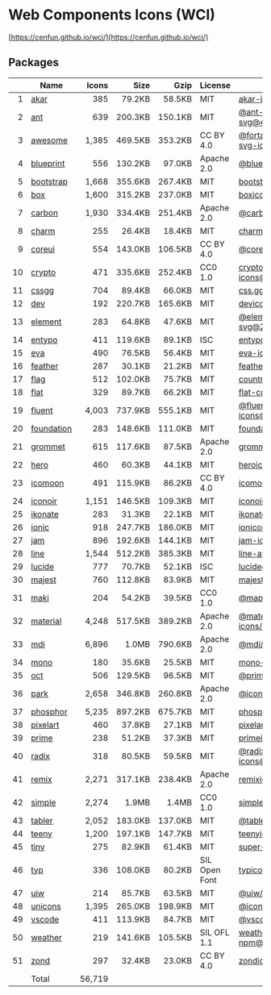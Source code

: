 # Web Components Icons (WCI)

[https://cenfun.github.io/wci/](https://cenfun.github.io/wci/)
## Packages
|  |Name                            |Icons  |Size    |Gzip    |License        |Built from                         
|-:|--------------------------------|------:|-------:|-------:|---------------|-----------------------------------
| 1|[akar](packages/akar)           |    385|  79.2KB|  58.5KB|MIT            |[akar-icons@1.9.18](https://github.com/artcoholic/akar-icons)
| 2|[ant](packages/ant)             |    639| 200.3KB| 150.1KB|MIT            |[@ant-design/icons-svg@4.2.1](https://github.com/ant-design/ant-design-icons)
| 3|[awesome](packages/awesome)     |  1,385| 469.5KB| 353.2KB|CC BY 4.0      |[@fortawesome/free-solid-svg-icons@6.1.1](https://github.com/FortAwesome/Font-Awesome)
| 4|[blueprint](packages/blueprint) |    556| 130.2KB|  97.0KB|Apache 2.0     |[@blueprintjs/icons@4.3.0](https://github.com/palantir/blueprint)
| 5|[bootstrap](packages/bootstrap) |  1,668| 355.6KB| 267.4KB|MIT            |[bootstrap-icons@1.8.3](https://github.com/twbs/icons)
| 6|[box](packages/box)             |  1,600| 315.2KB| 237.0KB|MIT            |[boxicons@2.1.2](https://github.com/atisawd/boxicons)
| 7|[carbon](packages/carbon)       |  1,930| 334.4KB| 251.4KB|Apache 2.0     |[@carbon/icons@11.5.0](https://github.com/carbon-design-system/carbon)
| 8|[charm](packages/charm)         |    255|  26.4KB|  18.4KB|MIT            |[charm-icons@0.15.0](https://github.com/jaynewey/charm-icons)
| 9|[coreui](packages/coreui)       |    554| 143.0KB| 106.5KB|CC BY 4.0      |[@coreui/icons@2.1.0](https://github.com/coreui/coreui-icons)
|10|[crypto](packages/crypto)       |    471| 335.6KB| 252.4KB|CC0 1.0        |[cryptocurrency-icons@0.18.0](https://github.com/spothq/cryptocurrency-icons)
|11|[cssgg](packages/cssgg)         |    704|  89.4KB|  66.0KB|MIT            |[css.gg@2.0.0](https://github.com/astrit/css.gg)
|12|[dev](packages/dev)             |    192| 220.7KB| 165.6KB|MIT            |[devicons@1.8.0](https://github.com/vorillaz/devicons)
|13|[element](packages/element)     |    283|  64.8KB|  47.6KB|MIT            |[@element-plus/icons-svg@2.0.6](https://github.com/element-plus/element-plus-icons)
|14|[entypo](packages/entypo)       |    411| 119.6KB|  89.1KB|ISC            |[entypo@2.2.1](https://github.com/hypermodules/entypo)
|15|[eva](packages/eva)             |    490|  76.5KB|  56.4KB|MIT            |[eva-icons@1.1.3](https://github.com/akveo/eva-icons)
|16|[feather](packages/feather)     |    287|  30.1KB|  21.2KB|MIT            |[feather-icons@4.29.0](https://github.com/feathericons/feather)
|17|[flag](packages/flag)           |    512| 102.0KB|  75.7KB|MIT            |[country-flag-icons@1.5.5](https://gitlab.com/catamphetamine/country-flag-icons)
|18|[flat](packages/flat)           |    329|  89.7KB|  66.2KB|MIT            |[flat-color-icons@1.1.0](https://github.com/icons8/flat-color-icons)
|19|[fluent](packages/fluent)       |  4,003| 737.9KB| 555.1KB|MIT            |[@fluentui/svg-icons@1.1.174](https://github.com/microsoft/fluentui-system-icons)
|20|[foundation](packages/foundation)|    283| 148.6KB| 111.0KB|MIT            |[foundation-icons@1.0.1](https://github.com/zurb/foundation-icon-fonts)
|21|[grommet](packages/grommet)     |    615| 117.6KB|  87.5KB|Apache 2.0     |[grommet-icons@4.7.0](https://github.com/FortAwesome/Font-Awesome)
|22|[hero](packages/hero)           |    460|  60.3KB|  44.1KB|MIT            |[heroicons@1.0.6](https://github.com/tailwindlabs/heroicons)
|23|[icomoon](packages/icomoon)     |    491| 115.9KB|  86.2KB|CC BY 4.0      |[icomoon-free-npm@0.0.0](https://github.com/Keyamoon/IcoMoon-Free)
|24|[iconoir](packages/iconoir)     |  1,151| 146.5KB| 109.3KB|MIT            |[iconoir@5.0.0](https://github.com/lucaburgio/iconoir)
|25|[ikonate](packages/ikonate)     |    283|  31.3KB|  22.1KB|MIT            |[ikonate@1.1.1](https://github.com/mikolajdobrucki/ikonate)
|26|[ionic](packages/ionic)         |    918| 247.7KB| 186.0KB|MIT            |[ionicons@6.0.2](https://github.com/ionic-team/ionicons)
|27|[jam](packages/jam)             |    896| 192.6KB| 144.1KB|MIT            |[jam-icons@2.0.0](https://github.com/michaelampr/jam)
|28|[line](packages/line)           |  1,544| 512.2KB| 385.3KB|MIT            |[line-awesome@1.3.0](https://github.com/icons8/line-awesome)
|29|[lucide](packages/lucide)       |    777|  70.7KB|  52.1KB|ISC            |[lucide@0.72.0](https://github.com/lucide-icons/lucide)
|30|[majest](packages/majest)       |    760| 112.8KB|  83.9KB|MIT            |[majesticons@2.1.1](https://github.com/halfmage/majesticons)
|31|[maki](packages/maki)           |    204|  54.2KB|  39.5KB|CC0 1.0        |[@mapbox/maki@7.1.0](https://github.com/mapbox/maki)
|32|[material](packages/material)   |  4,248| 517.5KB| 389.2KB|Apache 2.0     |[@material-design-icons/svg@0.11.3](https://github.com/marella/material-design-icons)
|33|[mdi](packages/mdi)             |  6,896|   1.0MB| 790.6KB|Apache 2.0     |[@mdi/svg@6.8.96](https://github.com/Templarian/MaterialDesign-SVG)
|34|[mono](packages/mono)           |    180|  35.6KB|  25.5KB|MIT            |[mono-icons@1.3.1](https://github.com/mono-company/mono-icons)
|35|[oct](packages/oct)             |    506| 129.5KB|  96.5KB|MIT            |[@primer/octicons@17.3.0](https://github.com/primer/octicons)
|36|[park](packages/park)           |  2,658| 346.8KB| 260.8KB|Apache 2.0     |[@icon-park/svg@1.4.1](https://github.com/bytedance/IconPark)
|37|[phosphor](packages/phosphor)   |  5,235| 897.2KB| 675.7KB|MIT            |[phosphor-icons@1.4.2](https://github.com/phosphor-icons/phosphor-icons)
|38|[pixelart](packages/pixelart)   |    460|  37.8KB|  27.1KB|MIT            |[pixelarticons@1.5.0](https://github.com/halfmage/pixelarticons)
|39|[prime](packages/prime)         |    238|  51.2KB|  37.3KB|MIT            |[primeicons@5.0.0](https://github.com/primefaces/primeicons)
|40|[radix](packages/radix)         |    318|  80.5KB|  59.5KB|MIT            |[@radix-ui/react-icons@1.1.1](https://github.com/radix-ui/icons)
|41|[remix](packages/remix)         |  2,271| 317.1KB| 238.4KB|Apache 2.0     |[remixicon@2.5.0](https://github.com/Remix-Design/RemixIcon)
|42|[simple](packages/simple)       |  2,274|   1.9MB|   1.4MB|CC0 1.0        |[simple-icons@7.3.0](https://github.com/simple-icons/simple-icons)
|43|[tabler](packages/tabler)       |  2,052| 183.0KB| 137.0KB|MIT            |[@tabler/icons@1.72.0](https://github.com/tabler/tabler-icons)
|44|[teeny](packages/teeny)         |  1,200| 197.1KB| 147.7KB|MIT            |[teenyicons@0.4.1](https://github.com/teenyicons/teenyicons)
|45|[tiny](packages/tiny)           |    275|  82.9KB|  61.4KB|MIT            |[super-tiny-icons@0.4.0](https://github.com/edent/SuperTinyIcons)
|46|[typ](packages/typ)             |    336| 108.0KB|  80.2KB|SIL Open Font  |[typicons.font@2.1.2](https://github.com/stephenhutchings/typicons.font)
|47|[uiw](packages/uiw)             |    214|  85.7KB|  63.5KB|MIT            |[@uiw/icons@2.6.7](https://github.com/uiwjs/icons)
|48|[unicons](packages/unicons)     |  1,395| 265.0KB| 198.9KB|MIT            |[@iconscout/unicons@4.0.1](https://github.com/Iconscout/unicons)
|49|[vscode](packages/vscode)       |    411| 113.9KB|  84.7KB|MIT            |[@vscode/codicons@0.0.31](https://github.com/microsoft/vscode-codicons)
|50|[weather](packages/weather)     |    219| 141.6KB| 105.5KB|SIL OFL 1.1    |[weather-icons-npm@10.0.0](https://github.com/erikflowers/weather-icons)
|51|[zond](packages/zond)           |    297|  32.4KB|  23.0KB|CC BY 4.0      |[zondicons@1.2.0](https://www.zondicons.com/)
|  |Total                           | 56,719|        |        |               |                                   